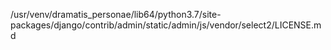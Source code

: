 /usr/venv/dramatis_personae/lib64/python3.7/site-packages/django/contrib/admin/static/admin/js/vendor/select2/LICENSE.md